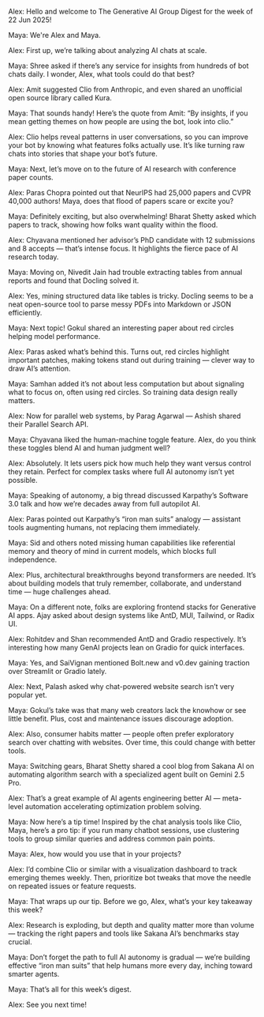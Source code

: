 Alex: Hello and welcome to The Generative AI Group Digest for the week of 22 Jun 2025!

Maya: We're Alex and Maya.

Alex: First up, we’re talking about analyzing AI chats at scale.

Maya: Shree asked if there’s any service for insights from hundreds of bot chats daily. I wonder, Alex, what tools could do that best?

Alex: Amit suggested Clio from Anthropic, and even shared an unofficial open source library called Kura.

Maya: That sounds handy! Here’s the quote from Amit: “By insights, if you mean getting themes on how people are using the bot, look into clio.”

Alex: Clio helps reveal patterns in user conversations, so you can improve your bot by knowing what features folks actually use. It’s like turning raw chats into stories that shape your bot’s future.

Maya: Next, let’s move on to the future of AI research with conference paper counts.

Alex: Paras Chopra pointed out that NeurIPS had 25,000 papers and CVPR 40,000 authors! Maya, does that flood of papers scare or excite you?

Maya: Definitely exciting, but also overwhelming! Bharat Shetty asked which papers to track, showing how folks want quality within the flood.

Alex: Chyavana mentioned her advisor’s PhD candidate with 12 submissions and 8 accepts — that’s intense focus. It highlights the fierce pace of AI research today.

Maya: Moving on, Nivedit Jain had trouble extracting tables from annual reports and found that Docling solved it.

Alex: Yes, mining structured data like tables is tricky. Docling seems to be a neat open-source tool to parse messy PDFs into Markdown or JSON efficiently.

Maya: Next topic! Gokul shared an interesting paper about red circles helping model performance.

Alex: Paras asked what’s behind this. Turns out, red circles highlight important patches, making tokens stand out during training — clever way to draw AI’s attention.

Maya: Samhan added it’s not about less computation but about signaling what to focus on, often using red circles. So training data design really matters.

Alex: Now for parallel web systems, by Parag Agarwal — Ashish shared their Parallel Search API.

Maya: Chyavana liked the human-machine toggle feature. Alex, do you think these toggles blend AI and human judgment well?

Alex: Absolutely. It lets users pick how much help they want versus control they retain. Perfect for complex tasks where full AI autonomy isn’t yet possible.

Maya: Speaking of autonomy, a big thread discussed Karpathy’s Software 3.0 talk and how we’re decades away from full autopilot AI.

Alex: Paras pointed out Karpathy’s “iron man suits” analogy — assistant tools augmenting humans, not replacing them immediately.

Maya: Sid and others noted missing human capabilities like referential memory and theory of mind in current models, which blocks full independence.

Alex: Plus, architectural breakthroughs beyond transformers are needed. It’s about building models that truly remember, collaborate, and understand time — huge challenges ahead.

Maya: On a different note, folks are exploring frontend stacks for Generative AI apps. Ajay asked about design systems like AntD, MUI, Tailwind, or Radix UI.

Alex: Rohitdev and Shan recommended AntD and Gradio respectively. It’s interesting how many GenAI projects lean on Gradio for quick interfaces.

Maya: Yes, and SaiVignan mentioned Bolt.new and v0.dev gaining traction over Streamlit or Gradio lately.

Alex: Next, Palash asked why chat-powered website search isn’t very popular yet.

Maya: Gokul’s take was that many web creators lack the knowhow or see little benefit. Plus, cost and maintenance issues discourage adoption.

Alex: Also, consumer habits matter — people often prefer exploratory search over chatting with websites. Over time, this could change with better tools.

Maya: Switching gears, Bharat Shetty shared a cool blog from Sakana AI on automating algorithm search with a specialized agent built on Gemini 2.5 Pro.

Alex: That’s a great example of AI agents engineering better AI — meta-level automation accelerating optimization problem solving.

Maya: Now here’s a tip time! Inspired by the chat analysis tools like Clio, Maya, here’s a pro tip: if you run many chatbot sessions, use clustering tools to group similar queries and address common pain points.

Maya: Alex, how would you use that in your projects?

Alex: I’d combine Clio or similar with a visualization dashboard to track emerging themes weekly. Then, prioritize bot tweaks that move the needle on repeated issues or feature requests.

Maya: That wraps up our tip. Before we go, Alex, what’s your key takeaway this week?

Alex: Research is exploding, but depth and quality matter more than volume — tracking the right papers and tools like Sakana AI’s benchmarks stay crucial.

Maya: Don’t forget the path to full AI autonomy is gradual — we’re building effective “iron man suits” that help humans more every day, inching toward smarter agents.

Maya: That’s all for this week’s digest.

Alex: See you next time!